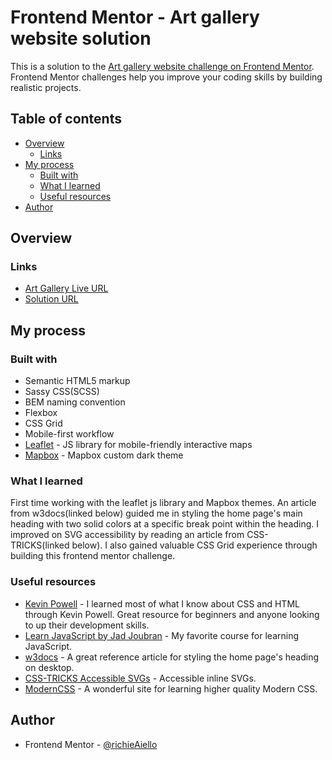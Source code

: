 # Frontend Mentor - Art gallery website solution

This is a solution to the [Art gallery website challenge on Frontend Mentor](https://www.frontendmentor.io/challenges/art-gallery-website-yVdrZlxyA). Frontend Mentor challenges help you improve your coding skills by building realistic projects. 

## Table of contents

- [Overview](#overview)
  - [Links](#links)
- [My process](#my-process)
  - [Built with](#built-with)
  - [What I learned](#what-i-learned)
  - [Useful resources](#useful-resources)
- [Author](#author)

## Overview

### Links

- [Art Gallery Live URL](https://richieaiello.github.io/art-gallery-website/)
- [Solution URL](https://www.frontendmentor.io/solutions/responsive-art-gallery-website-built-with-scss-bem-and-leaflet-r1aIP-Cmc)

## My process

### Built with

- Semantic HTML5 markup
- Sassy CSS(SCSS)
- BEM naming convention
- Flexbox
- CSS Grid
- Mobile-first workflow
- [Leaflet](https://leafletjs.com/) - JS library for mobile-friendly interactive maps
- [Mapbox](https://www.mapbox.com/) - Mapbox custom dark theme

### What I learned

First time working with the leaflet js library and Mapbox themes. An article from w3docs(linked below) guided me in styling the home page's main heading with two solid colors at a specific break point within the heading. I improved on SVG accessibility by reading an article from CSS-TRICKS(linked below). I also gained valuable CSS Grid experience through building this frontend mentor challenge.

### Useful resources

- [Kevin Powell](https://www.kevinpowell.co/) - I learned most of what I know about CSS and HTML through Kevin Powell. Great resource for beginners and anyone looking to up their development skills.
- [Learn JavaScript by Jad Joubran](https://learnjavascript.online/) - My favorite course for learning JavaScript.
- [w3docs](https://www.w3docs.com/snippets/css/how-to-apply-css-styles-to-only-the-half-of-a-word-or-character.html) - A great reference article for styling the home page's heading on desktop.
- [CSS-TRICKS Accessible SVGs](https://css-tricks.com/accessible-svgs/) - Accessible inline SVGs.
- [ModernCSS](https://moderncss.dev/) - A wonderful site for learning higher quality Modern CSS.

## Author

- Frontend Mentor - [@richieAiello](https://www.frontendmentor.io/profile/richieAiello)